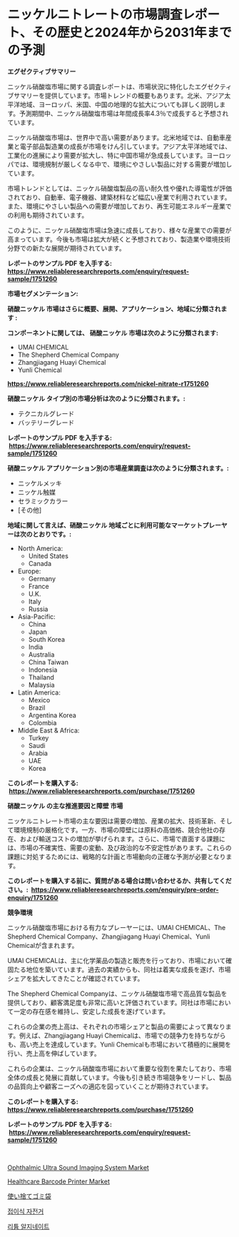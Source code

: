 <p><h1>ニッケルニトレートの市場調査レポート、その歴史と2024年から2031年までの予測</h1></p><p><strong>エグゼクティブサマリー</strong></p>
<p><p>ニッケル硝酸塩市場に関する調査レポートは、市場状況に特化したエグゼクティブサマリーを提供しています。市場トレンドの概要もあります。北米、アジア太平洋地域、ヨーロッパ、米国、中国の地理的な拡大についても詳しく説明します。予測期間中、ニッケル硝酸塩市場は年間成長率4.3％で成長すると予想されています。</p><p>ニッケル硝酸塩市場は、世界中で高い需要があります。北米地域では、自動車産業と電子部品製造業の成長が市場をけん引しています。アジア太平洋地域では、工業化の進展により需要が拡大し、特に中国市場が急成長しています。ヨーロッパでは、環境規制が厳しくなる中で、環境にやさしい製品に対する需要が増加しています。</p><p>市場トレンドとしては、ニッケル硝酸塩製品の高い耐久性や優れた導電性が評価されており、自動車、電子機器、建築材料など幅広い産業で利用されています。また、環境にやさしい製品への需要が増加しており、再生可能エネルギー産業での利用も期待されています。</p><p>このように、ニッケル硝酸塩市場は急速に成長しており、様々な産業での需要が高まっています。今後も市場は拡大が続くと予想されており、製造業や環境技術分野での新たな展開が期待されています。</p></p>
<p><strong>レポートのサンプル PDF を入手する: <a href="https://www.reliableresearchreports.com/enquiry/request-sample/1751260">https://www.reliableresearchreports.com/enquiry/request-sample/1751260</a></strong></p>
<p><strong>市場セグメンテーション:</strong></p>
<p><strong> 硝酸ニッケル 市場はさらに概要、展開、アプリケーション、地域に分類されます :</strong></p>
<p><strong>コンポーネントに関しては、 硝酸ニッケル 市場は次のように分類されます: &nbsp;</strong></p>
<p><ul><li>UMAI CHEMICAL</li><li>The Shepherd Chemical Company</li><li>Zhangjiagang Huayi Chemical</li><li>Yunli Chemical</li></ul></p>
<p><strong><a href="https://www.reliableresearchreports.com/nickel-nitrate-r1751260">https://www.reliableresearchreports.com/nickel-nitrate-r1751260</a></strong></p>
<p><strong> 硝酸ニッケル タイプ別の市場分析は次のように分類されます。:</strong></p>
<p><ul><li>テクニカルグレード</li><li>バッテリーグレード</li></ul></p>
<p><strong>レポートのサンプル PDF を入手する: &nbsp;<a href="https://www.reliableresearchreports.com/enquiry/request-sample/1751260">https://www.reliableresearchreports.com/enquiry/request-sample/1751260</a></strong></p>
<p><strong> 硝酸ニッケル アプリケーション別の市場産業調査は次のように分類されます。:</strong></p>
<p><ul><li>ニッケルメッキ</li><li>ニッケル触媒</li><li>セラミックカラー</li><li>[その他]</li></ul></p>
<p><strong>地域に関して言えば、硝酸ニッケル 地域ごとに利用可能なマーケットプレーヤーは次のとおりです。:</strong></p>
<p><ul>
    <li>
        North America:
        <ul>
            <li>United States</li>
            <li>Canada</li>
        </ul>
    </li>
    <li>
        Europe:
        <ul>
            <li>Germany</li>
            <li>France</li>
            <li>U.K.</li>
            <li>Italy</li>
            <li>Russia</li>
        </ul>
    </li>
    <li>
        Asia-Pacific:
        <ul>
            <li>China</li>
            <li>Japan</li>
            <li>South Korea</li>
            <li>India</li>
            <li>Australia</li>
            <li>China Taiwan</li>
            <li>Indonesia</li>
            <li>Thailand</li>
            <li>Malaysia</li>
        </ul>
    </li>
    <li>
        Latin America:
        <ul>
            <li>Mexico</li>
            <li>Brazil</li>
            <li>Argentina Korea</li>
            <li>Colombia</li>
        </ul>
    </li>
    <li>
        Middle East & Africa:
        <ul>
            <li>Turkey</li>
            <li>Saudi</li>
            <li>Arabia</li>
            <li>UAE</li>
            <li>Korea</li>
        </ul>
    </li>
    </ul></p>
<p><strong>このレポートを購入する: &nbsp;<a href="https://www.reliableresearchreports.com/purchase/1751260">https://www.reliableresearchreports.com/purchase/1751260</a></strong></p>
<p><strong>硝酸ニッケル の主な推進要因と障壁 市場</strong></p>
<p><p>ニッケルニトレート市場の主な要因は需要の増加、産業の拡大、技術革新、そして環境規制の厳格化です。一方、市場の障壁には原料の高価格、競合他社の存在、および輸送コストの増加が挙げられます。さらに、市場で直面する課題には、市場の不確実性、需要の変動、及び政治的な不安定性があります。これらの課題に対処するためには、戦略的な計画と市場動向の正確な予測が必要となります。</p></p>
<p><strong>このレポートを購入する前に、質問がある場合は問い合わせるか、共有してください。:&nbsp; <a href="https://www.reliableresearchreports.com/enquiry/pre-order-enquiry/1751260">https://www.reliableresearchreports.com/enquiry/pre-order-enquiry/1751260</a></strong></p>
<p><strong>競争環境</strong></p>
<p><p>ニッケル硝酸塩市場における有力なプレーヤーには、UMAI CHEMICAL、The Shepherd Chemical Company、Zhangjiagang Huayi Chemical、Yunli Chemicalが含まれます。</p><p>UMAI CHEMICALは、主に化学薬品の製造と販売を行っており、市場において確固たる地位を築いています。過去の実績からも、同社は着実な成長を遂げ、市場シェアを拡大してきたことが確認されています。</p><p>The Shepherd Chemical Companyは、ニッケル硝酸塩市場で高品質な製品を提供しており、顧客満足度も非常に高いと評価されています。同社は市場において一定の存在感を維持し、安定した成長を遂げています。</p><p>これらの企業の売上高は、それぞれの市場シェアと製品の需要によって異なります。例えば、Zhangjiagang Huayi Chemicalは、市場での競争力を持ちながらも、高い売上を達成しています。Yunli Chemicalも市場において積極的に展開を行い、売上高を伸ばしています。</p><p>これらの企業は、ニッケル硝酸塩市場において重要な役割を果たしており、市場全体の成長と発展に貢献しています。今後も引き続き市場競争をリードし、製品の品質向上や顧客ニーズへの適応を図っていくことが期待されています。</p></p>
<p><strong>このレポートを購入する: &nbsp; <a href="https://www.reliableresearchreports.com/purchase/1751260">https://www.reliableresearchreports.com/purchase/1751260</a></strong></p>
<p><strong>レポートのサンプル PDF を入手する: &nbsp;<a href="https://www.reliableresearchreports.com/enquiry/request-sample/1751260">https://www.reliableresearchreports.com/enquiry/request-sample/1751260</a></strong><strong></strong></p>
<p>&nbsp;</p>
<p><p><a href="https://github.com/okotobwrhuteie/Market-Research-Report-List-2/blob/main/ophthalmic-ultra-sound-imaging-system-market.md">Ophthalmic Ultra Sound Imaging System Market</a></p><p><a href="https://github.com/myacatherineblakecaczo9vcsw/Market-Research-Report-List-2/blob/main/healthcare-barcode-printer-market.md">Healthcare Barcode Printer Market</a></p><p><a href="https://medium.com/@stantonhane1/%E4%BD%BF%E3%81%84%E6%8D%A8%E3%81%A6%E3%82%B4%E3%83%9F%E8%A2%8B%E5%B8%82%E5%A0%B4%E8%A6%8F%E6%A8%A1-%E5%B8%82%E5%A0%B4%E5%B1%95%E6%9C%9B%E3%81%A8%E5%B8%82%E5%A0%B4%E4%BA%88%E6%B8%AC-2024%E5%B9%B4%E3%81%8B%E3%82%892031%E5%B9%B4-9b42db36ee7d">使い捨てゴミ袋</a></p><p><a href="https://medium.com/@juliastanley2022/%EC%A0%91%EC%9D%B4%EC%8B%9D-%EC%9E%90%EC%A0%84%EA%B1%B0-%EC%8B%9C%EC%9E%A5-%EA%B2%BD%EC%9F%81-%EB%B6%84%EC%84%9D-%EC%8B%9C%EC%9E%A5-%EB%8F%99%ED%96%A5-%EB%B0%8F-2031%EB%85%84%EA%B9%8C%EC%A7%80%EC%9D%98-%EC%98%88%EC%B8%A1-6a1ddaa1cb61">접이식 자전거</a></p><p><a href="https://medium.com/@hugofirst44/%EB%A6%AC%ED%8A%AC-%EC%95%8C%EA%B8%B0%EB%84%A4%EC%9D%B4%ED%8A%B8-%EC%8B%9C%EC%9E%A5-%EC%A2%85%EB%A5%98-%EC%9D%91%EC%9A%A9-%EB%B0%8F-%EC%A7%80%EB%A6%AC%EC%97%90-%EB%8C%80%ED%95%9C-%ED%8F%AC%EA%B4%84%EC%A0%81-%ED%8F%89%EA%B0%80-0d158b29a76e">리튬 알지네이트</a></p></p>